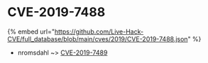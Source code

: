 # CVE-2019-7488
{% embed url="https://github.com/Live-Hack-CVE/full_database/blob/main/cves/2019/CVE-2019-7488.json" %}

* nromsdahl ~> [CVE-2019-7489](https://www.alice-snow.ru/2019/database/cve-2019-7488/cve-2019-7489-nromsdahl)